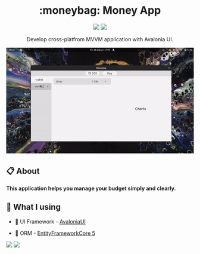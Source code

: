 <h1 align="center"> :moneybag: Money App </h1> 

<p align="center">
    <img src="https://img.shields.io/badge/version-pre--alpha-blue"/>
    <img src="https://img.shields.io/badge/license-MIT-green"/>
</p>

<p align="center"> Develop cross-platfrom MVVM application with Avalonia UI. </ps>

<!-- Preview -->

![Demo](demostration.gif)

## :clipboard: About

**This application helps you manage your budget simply and clearly.**

## :blue_book: What I using

- :mag_right: UI Framework - [AvaloniaUI](https://github.com/AvaloniaUI/Avalonia)

- :mag_right: ORM - [EntityFrameworkCore 5](https://docs.microsoft.com/ru-ru/ef/core/what-is-new/ef-core-5.0/whatsnew)

<img src="https://img.shields.io/badge/.NET-512BD4?style=for-the-badge&logo=dotnet&logoColor=white">

<img src="https://img.shields.io/badge/SQLite-07405E?style=for-the-badge&logo=sqlite&logoColor=white">

